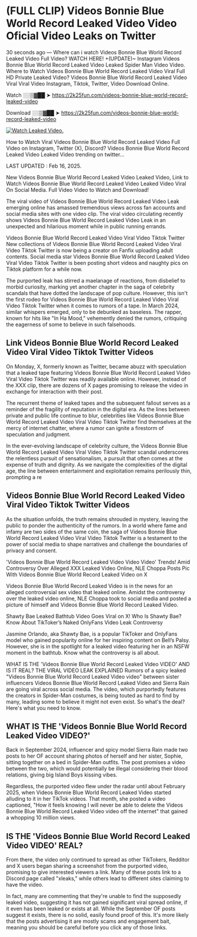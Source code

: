 # (FULL CLIP) Videos Bonnie Blue World Record Leaked Video Video Oficial Video Leaks on Twitter

30 seconds ago — Where can i watch Videos Bonnie Blue World Record Leaked Video Full Video? WATCH HERE! +(UPDATE)~ Instagram Videos Bonnie Blue World Record Leaked Video Leaked Spider Man Video Video. Where to Watch Videos Bonnie Blue World Record Leaked Video Viral Full HD Private Leaked Video? Videos Bonnie Blue World Record Leaked Video Viral Viral Video Instagram, Tiktok, Twitter, Video Download Online.

Watch ░░▒▓██ ➤ https://2k25fun.com/videos-bonnie-blue-world-record-leaked-video

Download ░░▒▓██ ➤ https://2k25fun.com/videos-bonnie-blue-world-record-leaked-video

[![Watch Leaked Video.](https://miro.medium.com/v2/resize:fit:828/format:webp/1*cilzJN44JGOrTw9NJCrNHA.gif "Watch Leaked Video")](https://2k25fun.com/videos-bonnie-blue-world-record-leaked-video)

How to Watch Viral Videos Bonnie Blue World Record Leaked Video Full Video on Instagram, Twitter (X), Discord? Videos Bonnie Blue World Record Leaked Video Leaked Video trending on twitter...

LAST UPDATED : Feb 16, 2025.

New Videos Bonnie Blue World Record Leaked Video Leaked Video, Link to Watch Videos Bonnie Blue World Record Leaked Video Leaked Video Viral On Social Media. Full Video Video to Watch and Download!

The viral video of Videos Bonnie Blue World Record Leaked Video Leak emerging online has amassed tremendous views across fan accounts and social media sites with one video clip. The viral video circulating recently shows Videos Bonnie Blue World Record Leaked Video Leak in an unexpected and hilarious moment while in public running errands.

Videos Bonnie Blue World Record Leaked Video Viral Video Tiktok Twitter New collections of Videos Bonnie Blue World Record Leaked Video Viral Video Tiktok Twitter is now being a creator on Fanfix uploading adult contents. Social media star Videos Bonnie Blue World Record Leaked Video Viral Video Tiktok Twitter is been posting short videos and naughty pics on Tiktok platform for a while now.

The purported leak has stirred a maelanage of reactions, from disbelief to morbid curiosity, marking yet another chapter in the saga of celebrity scandals that have dotted the landscape of pop culture. However, this isn't the first rodeo for Videos Bonnie Blue World Record Leaked Video Viral Video Tiktok Twitter when it comes to rumors of a tape. In March 2024, similar whispers emerged, only to be debunked as baseless. The rapper, known for hits like "In Ha Mood," vehemently denied the rumors, critiquing the eagerness of some to believe in such falsehoods.

## Link Videos Bonnie Blue World Record Leaked Video Viral Video Tiktok Twitter Videos

On Monday, X, formerly known as Twitter, became abuzz with speculation that a leaked tape featuring Videos Bonnie Blue World Record Leaked Video Viral Video Tiktok Twitter was readily available online. However, instead of the XXX clip, there are dozens of X pages promising to release the video in exchange for interaction with their post.

The recurrent theme of leaked tapes and the subsequent fallout serves as a reminder of the fragility of reputation in the digital era. As the lines between private and public life continue to blur, celebrities like Videos Bonnie Blue World Record Leaked Video Viral Video Tiktok Twitter find themselves at the mercy of internet chatter, where a rumor can ignite a firestorm of speculation and judgment.

In the ever-evolving landscape of celebrity culture, the Videos Bonnie Blue World Record Leaked Video Viral Video Tiktok Twitter scandal underscores the relentless pursuit of sensationalism, a pursuit that often comes at the expense of truth and dignity. As we navigate the complexities of the digital age, the line between entertainment and exploitation remains perilously thin, prompting a re

##  Videos Bonnie Blue World Record Leaked Video Viral Video Tiktok Twitter Videos

As the situation unfolds, the truth remains shrouded in mystery, leaving the public to ponder the authenticity of the rumors. In a world where fame and infamy are two sides of the same coin, the saga of Videos Bonnie Blue World Record Leaked Video Viral Video Tiktok Twitter is a testament to the power of social media to shape narratives and challenge the boundaries of privacy and consent.

'Videos Bonnie Blue World Record Leaked Video Video Video' Trends! Amid Controversy Over Alleged XXX Leaked Video Online, NLE Choppa Posts Pic With Videos Bonnie Blue World Record Leaked Video on X

Videos Bonnie Blue World Record Leaked Video is in the news for an alleged controversial sex video that leaked online. Amidst the controversy over the leaked video online, NLE Choppa took to social media and posted a picture of himself and Videos Bonnie Blue World Record Leaked Video.

Shawty Bae Leaked Bathtub Video Goes Viral on X! Who Is Shawty Bae? Know About TikToker’s Naked OnlyFans Video Leak Controversy

Jasmine Orlando, aka Shawty Bae, is a popular TikToker and OnlyFans model who gained popularity online for her inspiring content on Bell’s Palsy. However, she is in the spotlight for a leaked video featuring her in an NSFW moment in the bathtub. Know what the controversy is all about.

WHAT IS THE 'Videos Bonnie Blue World Record Leaked Video VIDEO' AND IS IT REAL? THE VIRAL VIDEO LEAK EXPLAINED Rumors of a spicy leaked "Videos Bonnie Blue World Record Leaked Video video" between sister influencers Videos Bonnie Blue World Record Leaked Video and Sierra Rain are going viral across social media. The video, which purportedly features the creators in Spider-Man costumes, is being touted as hard to find by many, leading some to believe it might not even exist. So what's the deal? Here's what you need to know.

## WHAT IS THE 'Videos Bonnie Blue World Record Leaked Video VIDEO?'

Back in September 2024, influencer and spicy model Sierra Rain made two posts to her OF account sharing photos of herself and her sister, Sophie, sitting together on a bed in Spider-Man outfits. The post promises a video between the two, which would potentially be illegal considering their blood relations, giving big Island Boys kissing vibes.

Regardless, the purported video flew under the radar until about February 2025, when Videos Bonnie Blue World Record Leaked Video started alluding to it in her TikTok videos. That month, she posted a video captioned, "How it feels knowing I will never be able to delete the Videos Bonnie Blue World Record Leaked Video video off the internet" that gained a whopping 10 million views.

## IS THE 'Videos Bonnie Blue World Record Leaked Video VIDEO' REAL?

From there, the video only continued to spread as other TikTokers, Redditor and X users began sharing a screenshot from the purported video, promising to give interested viewers a link. Many of these posts link to a Discord page called "xleaks," while others lead to different sites claiming to have the video.

In fact, many are commenting that they're unable to find the supposedly leaked video, suggesting it has not gained significant viral spread online, if it even has been leaked or exists at all. While the September OF posts suggest it exists, there is no solid, easily found proof of this. It's more likely that the posts advertising it are mostly scams and engagement bait, meaning you should be careful before you click any of those links.